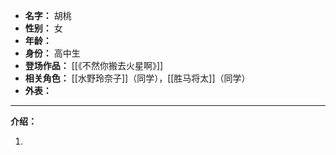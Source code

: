 
- **名字：** 胡桃
- **性别：** 女
- **年龄：** 
- **身份：** 高中生
- **登场作品：** [[《不然你搬去火星啊》]]
- **相关角色：** [[水野玲奈子]]（同学），[[胜马将太]]（同学）
- **外表：** 

---

**介绍：** 

1. 
